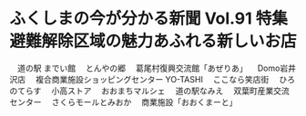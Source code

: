 # ふくしまの今が分かる新聞 Vol.91 特集 避難解除区域の魅力あふれる新しいお店
　道の駅 までい館
　とんやの郷
　葛尾村復興交流館「あぜりあ」
　Domo岩井沢店
　複合商業施設ショッピングセンター YO-TASHI
　ここなら笑店街
　ひろのてらす
　小高ストア
　おおまちマルシェ
　道の駅なみえ
　双葉町産業交流センター
　さくらモールとみおか
　商業施設「おおくまーと」
